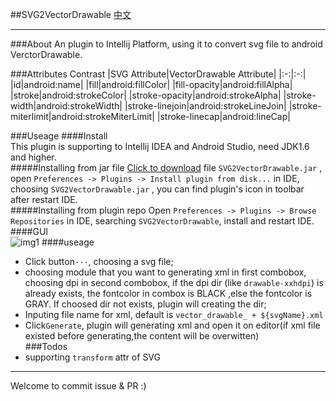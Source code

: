 ##SVG2VectorDrawable
[中文](https://github.com/misakuo/svgtoandroid/blob/master/readme.md)
***
###About
An plugin to Intellij Platform, using it to convert svg file to android VerctorDrawable.  
 
###Attributes Contrast
|SVG Attribute|VectorDrawable Attribute| 
|:-:|:-:| 
|id|android:name| 
|fill|android:fillColor|
|fill-opacity|android:fillAlpha|
|stroke|android:strokeColor|
|stroke-opacity|android:strokeAlpha|
|stroke-width|android:strokeWidth|
|stroke-linejoin|android:strokeLineJoin|
|stroke-miterlimit|android:strokeMiterLimit|
|stroke-linecap|android:lineCap|

###Useage
####Install  
This plugin is supporting to Intellij IDEA and Android Studio, need JDK1.6 and higher.    
#####Installing from jar file
[Click to download](https://github.com/misakuo/svgtoandroid/raw/master/SVG2VectorDrawable.jar) file `SVG2VectorDrawable.jar` , open `Preferences -> Plugins -> Install plugin from disk...` in IDE, choosing `SVG2VectorDrawable.jar` , you can find plugin's icon in toolbar after restart IDE.  
#####Installing from plugin repo
Open `Preferences -> Plugins -> Browse Repositories` in IDE, searching `SVG2VectorDrawable`, install and restart IDE.
####GUI  
![img1](https://raw.githubusercontent.com/misakuo/svgtoandroid/master/imgs/1.png)
####useage
- Click button`···`, choosing a svg file;  
- choosing module that you want to generating xml in first combobox, choosing dpi in second combobox, if the dpi dir (like `drawable-xxhdpi`) is already exists, the fontcolor in combox is BLACK ,else the fontcolor is GRAY. If choosed dir not exists, plugin will creating the dir;    
- Inputing file name for xml, default is `vector_drawable_ + ${svgName}.xml`
- Click`Generate`, plugin will generating xml and open it on editor(if xml file existed before generating,the content will be overwitten)  
###Todos  
- supporting `transform` attr of SVG

***
Welcome to commit issue & PR :)

